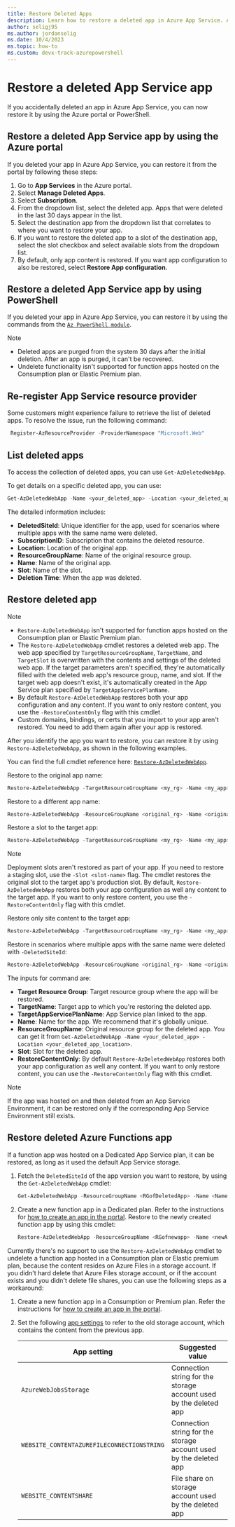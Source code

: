 ```yaml
---
title: Restore Deleted Apps
description: Learn how to restore a deleted app in Azure App Service. Avoid the headache of an accidentally deleted app.
author: seligj95
ms.author: jordanselig
ms.date: 10/4/2023
ms.topic: how-to
ms.custom: devx-track-azurepowershell
---
```


# Restore a deleted App Service app

If you accidentally deleted an app in Azure App Service, you can now restore it by using the Azure portal or PowerShell.

## Restore a deleted App Service app by using the Azure portal

If you deleted your app in Azure App Service, you can restore it from the portal by following these steps:

1. Go to **App Services** in the Azure portal.
1. Select **Manage Deleted Apps**.
1. Select **Subscription**.
1. From the dropdown list, select the deleted app. Apps that were deleted in the last 30 days appear in the list.
1. Select the destination app from the dropdown list that correlates to where you want to restore your app.
1. If you want to restore the deleted app to a slot of the destination app, select the slot checkbox and select available slots from the dropdown list.
1. By default, only app content is restored. If you want app configuration to also be restored, select **Restore App configuration**.

## Restore a deleted App Service app by using PowerShell

If you deleted your app in Azure App Service, you can restore it by using the commands from the [`Az PowerShell module`](/powershell/azure/).

> [!NOTE]
> * Deleted apps are purged from the system 30 days after the initial deletion. After an app is purged, it can't be recovered.
> * Undelete functionality isn't supported for function apps hosted on the Consumption plan or Elastic Premium plan.

## Re-register App Service resource provider

Some customers might experience failure to retrieve the list of deleted apps. To resolve the issue, run the following command:

```powershell
 Register-AzResourceProvider -ProviderNamespace "Microsoft.Web"
```

## List deleted apps

To access the collection of deleted apps, you can use `Get-AzDeletedWebApp`.

To get details on a specific deleted app, you can use:

```powershell
Get-AzDeletedWebApp -Name <your_deleted_app> -Location <your_deleted_app_location> 
```

The detailed information includes:

* **DeletedSiteId**: Unique identifier for the app, used for scenarios where multiple apps with the same name were deleted.
* **SubscriptionID**: Subscription that contains the deleted resource.
* **Location**: Location of the original app.
* **ResourceGroupName**: Name of the original resource group.
* **Name**: Name of the original app.
* **Slot**: Name of the slot.
* **Deletion Time**: When the app was deleted.

## Restore deleted app

>[!NOTE]
>
>* `Restore-AzDeletedWebApp` isn't supported for function apps hosted on the Consumption plan or Elastic Premium plan.
>* The `Restore-AzDeletedWebApp` cmdlet restores a deleted web app. The web app specified by `TargetResourceGroupName`, `TargetName`, and `TargetSlot` is overwritten with the contents and settings of the deleted web app. If the target parameters aren't specified, they're automatically filled with the deleted web app's resource group, name, and slot. If the target web app doesn't exist, it's automatically created in the App Service plan specified by `TargetAppServicePlanName`.
>* By default `Restore-AzDeletedWebApp` restores both your app configuration and any content. If you want to only restore content, you use the `-RestoreContentOnly` flag with this cmdlet.
>* Custom domains, bindings, or certs that you import to your app aren't restored. You need to add them again after your app is restored.

After you identify the app you want to restore, you can restore it by using `Restore-AzDeletedWebApp`, as shown in the following examples.

You can find the full cmdlet reference here: [`Restore-AzDeletedWebApp`](/powershell/module/az.websites/restore-azdeletedwebapp).

Restore to the original app name:

```powershell
Restore-AzDeletedWebApp -TargetResourceGroupName <my_rg> -Name <my_app> -TargetAppServicePlanName <my_asp>
```

Restore to a different app name:

```powershell
Restore-AzDeletedWebApp -ResourceGroupName <original_rg> -Name <original_app> -TargetResourceGroupName <target_rg> -TargetName <target_app> -TargetAppServicePlanName <target_asp>
```

Restore a slot to the target app:

```powershell
Restore-AzDeletedWebApp -TargetResourceGroupName <my_rg> -Name <my_app> -TargetAppServicePlanName <my_asp> -Slot <original_slot>
```

> [!NOTE]
> Deployment slots aren't restored as part of your app. If you need to restore a staging slot, use the `-Slot <slot-name>` flag.
> The cmdlet restores the original slot to the target app's production slot.
> By default, `Restore-AzDeletedWebApp` restores both your app configuration as well any content to the target app. If you want to only restore content, you use the `-RestoreContentOnly` flag with this cmdlet.

Restore only site content to the target app:

```powershell
Restore-AzDeletedWebApp -TargetResourceGroupName <my_rg> -Name <my_app> -TargetAppServicePlanName <my_asp> -RestoreContentOnly
```

Restore in scenarios where multiple apps with the same name were deleted with `-DeletedSiteId`:

```powershell
Restore-AzDeletedWebApp -ResourceGroupName <original_rg> -Name <original_app> -DeletedId /subscriptions/aaaa0a0a-bb1b-cc2c-dd3d-eeeeee4e4e4e/providers/Microsoft.Web/locations/location/deletedSites/1234 -TargetAppServicePlanName <my_asp>

```

The inputs for command are:

- **Target Resource Group**: Target resource group where the app will be restored.
- **TargetName**: Target app to which you're restoring the deleted app.
- **TargetAppServicePlanName**: App Service plan linked to the app.
- **Name**: Name for the app. We recommend that it's globally unique.
- **ResourceGroupName**: Original resource group for the deleted app. You can get it from `Get-AzDeletedWebApp -Name <your_deleted_app> -Location <your_deleted_app_location>`.
- **Slot**: Slot for the deleted app.
- **RestoreContentOnly**: By default `Restore-AzDeletedWebApp` restores both your app configuration as well any content. If you want to only restore content, you can use the `-RestoreContentOnly` flag with this cmdlet.

> [!NOTE]
> If the app was hosted on and then deleted from an App Service Environment, it can be restored only if the corresponding App Service Environment still exists.

## Restore deleted Azure Functions app

If a function app was hosted on a Dedicated App Service plan, it can be restored, as long as it used the default App Service storage.

1. Fetch the `DeletedSiteId` of the app version you want to restore, by using the `Get-AzDeletedWebApp` cmdlet:

   ```powershell
   Get-AzDeletedWebApp -ResourceGroupName <RGofDeletedApp> -Name <NameofApp> 
   ```

2. Create a new function app in a Dedicated plan. Refer to the instructions for [how to create an app in the portal](../azure-functions/functions-create-function-app-portal.md#create-a-function-app). Restore to the newly created function app by using this cmdlet:

   ```powershell
   Restore-AzDeletedWebApp -ResourceGroupName <RGofnewapp> -Name <newApp> -deletedId "/subscriptions/xxxx/providers/Microsoft.Web/locations/xxxx/deletedSites/xxxx"
   ```

Currently there's no support to use the `Restore-AzDeletedWebApp` cmdlet to undelete a function app hosted in a Consumption plan or Elastic premium plan, because the content resides on Azure Files in a storage account. If you didn't hard delete that Azure Files storage account, or if the account exists and you didn't delete file shares, you can use the following steps as a workaround:

1. Create a new function app in a Consumption or Premium plan. Refer the instructions for [how to create an app in the portal](../azure-functions/functions-create-function-app-portal.md#create-a-function-app).
1. Set the following [app settings](../azure-functions/functions-how-to-use-azure-function-app-settings.md?tabs=portal#settings) to refer to the old storage account, which contains the content from the previous app.

    | App setting      | Suggested value  |
    | ------------ | ---------------- |
    | `AzureWebJobsStorage` | Connection string for the storage account used by the deleted app |
    | `WEBSITE_CONTENTAZUREFILECONNECTIONSTRING` | Connection string for the storage account used by the deleted app |
    | `WEBSITE_CONTENTSHARE` | File share on storage account used by the deleted app |
